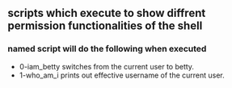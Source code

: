## scripts which execute to show diffrent permission functionalities of the shell

### named script will do the following when executed

- 0-iam_betty switches from the current user to betty.
- 1-who_am_i prints out effective username of the current user.
